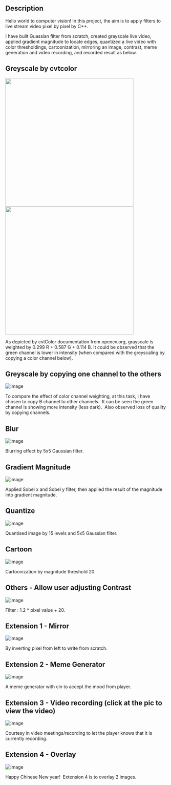 ## Description

Hello world to computer vision!  In this project, the aim is to apply filters to live stream video pixel by pixel by C++. 

I have built Guassian filter from scratch, created grayscale live video, applied gradient magnitude to locate edges, quantized a live video with color thresholdings, cartoonization, mirroring an image, contrast, meme generation and video recording, and recorded result as below.

## Greyscale by cvtcolor

<img src = "https://user-images.githubusercontent.com/21034990/170897238-3bc8b1cd-3cb1-41d3-861f-171c725adc64.png" width=400> <img src = "https://user-images.githubusercontent.com/21034990/170897246-43aacc55-2caf-4502-84fb-5a1a9a892574.png" width=400>

As depicted by cvtColor documentation from opencv.org, grayscale is weighted by 0.299 R + 0.587 G + 0.114 B. It could be observed that the green channel is lower in intensity (when compared with the greyscaling by copying a color channel below).

## Greyscale by copying one channel to the others

![image](https://user-images.githubusercontent.com/21034990/170897490-2c4730e9-913d-46b5-a5c1-a4e6adec1073.png)
 
To compare the effect of color channel weighting, at this task, I have chosen to copy B channel to other channels.  It can be seen the green channel is showing more intensity (less dark).  Also observed loss of quality by copying channels. 

## Blur
![image](https://user-images.githubusercontent.com/21034990/170897538-9b3334a0-32af-400a-8e2e-24065c2766ac.png)

Blurring effect by 5x5 Gaussian filter.

## Gradient Magnitude
![image](https://user-images.githubusercontent.com/21034990/170897554-99bc4273-aedf-4e39-a991-517e7455d2fa.png)

Applied Sobel x and Sobel y filter, then applied the result of the magnitude into gradient magnitude.

## Quantize
![image](https://user-images.githubusercontent.com/21034990/170897613-b8e271f5-a4a7-4202-ad72-7ffbeb675756.png)

Quantised image by 15 levels and 5x5 Gaussian filter.

## Cartoon
![image](https://user-images.githubusercontent.com/21034990/170897629-d1c16747-ee9e-4c90-97e5-2f80d3b0a1c9.png)

Cartoonization by magnitude threshold 20.

## Others - Allow user adjusting Contrast
![image](https://user-images.githubusercontent.com/21034990/170897654-c995e138-1a8c-46f4-bc3a-4296f5bc166a.png)

Filter : 1.2 * pixel value + 20.

## Extension 1 - Mirror
![image](https://user-images.githubusercontent.com/21034990/170897677-390c2345-38a1-464c-9e89-7584f566db25.png)

By inverting pixel from left to write from scratch.

## Extension 2 - Meme Generator
![image](https://user-images.githubusercontent.com/21034990/170897690-837d4ce1-e33f-4b0c-bd6b-aafe69e7d276.png)

A meme generator with cin to accept the mood from player.

## Extension 3 - Video recording (click at the pic to view the video)
![image](https://user-images.githubusercontent.com/21034990/170897721-6db29e7e-ba9f-4263-82ef-a914b793d7fc.png)

Courtesy in video meetings/recording to let the player knows that it is currently recording.

## Extension 4 - Overlay
![image](https://user-images.githubusercontent.com/21034990/170897733-a4d96e5c-88df-40e0-bcec-5cfb1a16a7c8.png)

Happy Chinese New year!  Extension 4 is to overlay 2 images.
